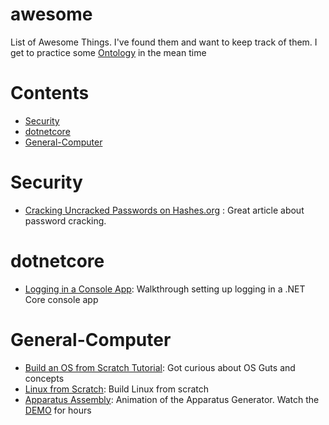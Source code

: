 # awesome
List of Awesome Things. I've found them and want to keep track of them. I get to practice some [Ontology](https://en.wikipedia.org/wiki/Ontology_(information_science)) in the mean time


# Contents
- [Security](#security)
- [dotnetcore](#dotnetcore)
- [General-Computer](#general-computer)



# Security

- [Cracking Uncracked Passwords on Hashes.org](https://www.netmux.com/blog/survivor-password-hashes) : Great article about password cracking.


# dotnetcore

- [Logging in a Console App](https://www.blinkingcaret.com/2018/02/14/net-core-console-logging/): Walkthrough setting up logging in a .NET Core console app


# General-Computer

- [Build an OS from Scratch Tutorial](https://github.com/cfenollosa/os-tutorial): Got curious about OS Guts and concepts
- [Linux from Scratch](http://www.linuxfromscratch.org/): Build Linux from scratch
- [Apparatus Assembly](https://github.com/kgolid/apparatus-assembly): Animation of the Apparatus Generator. Watch the [DEMO](https://assembly.generated.space/) for hours